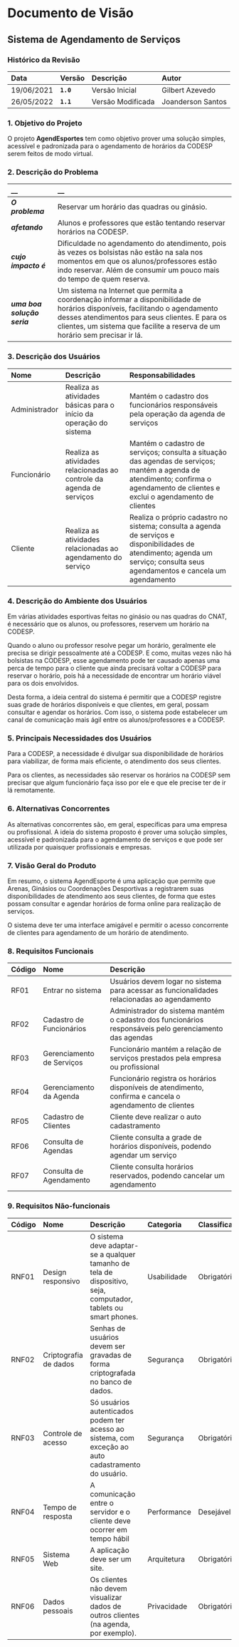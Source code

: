 # Documento de Visão

## Sistema de Agendamento de Serviços

### Histórico da Revisão 

|  Data  | Versão | Descrição | Autor |
|:-------|:-------|:----------|:------|
| 19/06/2021 |  **`1.0`** | Versão Inicial  | Gilbert Azevedo |
| 26/05/2022 |  **`1.1`** | Versão Modificada  | Joanderson Santos |


### 1. Objetivo do Projeto 

O projeto __AgendEsportes__ tem como objetivo prover uma solução simples, acessível e padronizada para o agendamento de horários da CODESP serem feitos de modo virtual.

### 2. Descrição do Problema 

|         __        | __   |
|:------------------|:-----|
| **_O problema_**    | Reservar um horário das quadras ou ginásio. |
| **_afetando_**      | Alunos e professores que estão tentando reservar horários na CODESP. |
| **_cujo impacto é_**| Dificuldade no agendamento do atendimento, pois às vezes os bolsistas não estão na sala nos momentos em que os alunos/professores estão indo reservar. Além de consumir um pouco mais do tempo de quem reserva. |
| **_uma boa solução seria_** | Um sistema na Internet que permita a coordenação informar a disponibilidade de horários disponíveis, facilitando o agendamento desses atendimentos para seus clientes. E para os clientes, um sistema que facilite a reserva de um horário sem precisar ir lá. |

### 3. Descrição dos Usuários

| Nome | Descrição | Responsabilidades |
|:---  |:--- |:--- |
| Administrador  | Realiza as atividades básicas para o início da operação do sistema | Mantém o cadastro dos funcionários responsáveis pela operação da agenda de serviços |
| Funcionário  | Realiza as atividades relacionadas ao controle da agenda de serviços | Mantém o cadastro de serviços; consulta a situação das agendas de serviços; mantém a agenda de atendimento; confirma o agendamento de clientes e exclui o agendamento de clientes |
| Cliente | Realiza as atividades relacionadas ao agendamento do serviço | Realiza o próprio cadastro no sistema; consulta a agenda de serviços e disponibilidades de atendimento; agenda um serviço; consulta seus agendamentos e cancela um agendamento |

### 4. Descrição do Ambiente dos Usuários

Em várias atividades esportivas feitas no ginásio ou nas quadras do CNAT, é necessário que os alunos, ou professores, reservem um horário na CODESP. 

Quando o aluno ou professor resolve pegar um horário, geralmente ele precisa se dirigir pessoalmente até a CODESP. E como, muitas vezes não há bolsistas na CODESP, esse agendamento pode ter causado apenas uma perca de tempo para o cliente que ainda precisará voltar a CODESP para reservar o horário, pois há a necessidade de encontrar um horário viável para os dois envolvidos.

Desta forma, a ideia central do sistema é permitir que a CODESP registre suas grade de horários disponíveis e que clientes, em geral, possam consultar e agendar os horários. Com isso, o sistema pode estabelecer um canal de comunicação mais ágil entre os alunos/professores e a CODESP.

### 5. Principais Necessidades dos Usuários

Para a CODESP, a necessidade é divulgar sua disponibilidade de horários para viabilizar, de forma mais eficiente, o atendimento dos seus clientes.

Para os clientes, as necessidades são reservar os horários na CODESP sem precisar que algum funcionário faça isso por ele e que ele precise ter de ir lá remotamente.

### 6.	Alternativas Concorrentes

As alternativas concorrentes são, em geral, específicas para uma empresa ou profissional. A ideia do sistema proposto é prover uma solução simples, acessível e padronizada para o agendamento de serviços e que pode ser utilizada por quaisquer profissionais e empresas.

### 7.	Visão Geral do Produto

Em resumo, o sistema AgendEsporte é uma aplicação que permite que Arenas, Ginásios ou Coordenações Desportivas a registrarem suas disponibilidades de atendimento aos seus clientes, de forma que estes possam consultar e agendar horários de forma online para realização de serviços.

O sistema deve ter uma interface amigável e permitir o acesso concorrente de clientes para agendamento de um horário de atendimento.

### 8. Requisitos Funcionais

| Código | Nome | Descrição |
|:---  |:--- |:--- |
| RF01 | Entrar no sistema | Usuários devem logar no sistema para acessar as funcionalidades relacionadas ao agendamento |
| RF02 | Cadastro de Funcionários | Administrador do sistema mantém o cadastro dos funcionários responsáveis pelo gerenciamento das agendas |
| RF03 | Gerenciamento de Serviços |  Funcionário mantém a relação de serviços prestados pela empresa ou profissional |
| RF04 | Gerenciamento da Agenda | Funcionário registra os horários disponíveis de atendimento, confirma e cancela o agendamento de clientes |
| RF05 | Cadastro de Clientes | Cliente deve realizar o auto cadastramento |
| RF06 | Consulta de Agendas | Cliente consulta a grade de horários disponíveis, podendo agendar um serviço  |
| RF07 | Consulta de Agendamento | Cliente consulta horários reservados, podendo cancelar um agendamento |


### 9. Requisitos Não-funcionais

 Código | Nome | Descrição | Categoria | Classificação
|:---  |:--- |:--- |:--- |:--- |
| RNF01 | Design responsivo | O sistema deve adaptar-se a qualquer tamanho de tela de dispositivo, seja, computador, tablets ou smart phones. | Usabilidade| Obrigatório |
| RNF02 | Criptografia de dados| Senhas de usuários devem ser gravadas de forma criptografada no banco de dados. | Segurança | Obrigatório |
| RNF03 | Controle de acesso | Só usuários autenticados podem ter acesso ao sistema, com exceção ao auto cadastramento do usuário. | Segurança | Obrigatório |
| RNF04 | Tempo de resposta |A comunicação entre o servidor e o cliente deve ocorrer em tempo hábil | Performance | Desejável |
| RNF05 | Sistema Web | A aplicação deve ser um site. | Arquitetura | Obrigatório |
| RNF06 | Dados pessoais | Os clientes não devem visualizar dados de outros clientes (na agenda, por exemplo). | Privacidade | Obrigatório |
